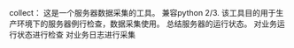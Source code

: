 collect：
    这是一个服务器数据采集的工具。
    兼容python 2/3.
    该工具目的用于生产环境下的服务器例行检查，数据采集使用。
    总结服务器的运行状态。
    对业务运行状态进行检查
    对业务日志进行采集